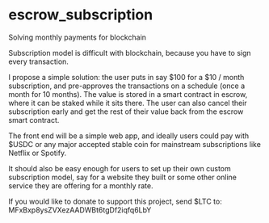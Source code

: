 # escrow_subscription

Solving monthly payments for blockchain

Subscription model is difficult with blockchain, because you have to sign every transaction.

I propose a simple solution: the user puts in say $100 for a $10 / month subscription, and pre-approves the transactions on a schedule (once a month for 10 months). The value is stored in a smart contract in escrow, where it can be staked while it sits there. The user can also cancel their subscription early and get the rest of their value back from the escrow smart contract.

The front end will be a simple web app, and ideally users could pay with $USDC or any major accepted stable coin for mainstream subscriptions like Netflix or Spotify.

It should also be easy enough for users to set up their own custom subscription model, say for a website they built or some other online service they are offering for a monthly rate.

If you would like to donate to support this project, send $LTC to: MFxBxp8ysZVXezAADWBt6tgDf2iqfq6LbY
